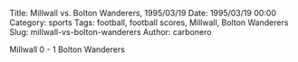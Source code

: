 Title: Millwall vs. Bolton Wanderers, 1995/03/19
Date: 1995/03/19 00:00
Category: sports
Tags: football, football scores, Millwall, Bolton Wanderers
Slug: millwall-vs-bolton-wanderers
Author: carbonero


Millwall 0 - 1 Bolton Wanderers
